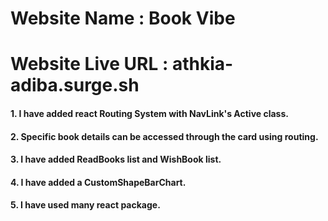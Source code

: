 # Website  Name : Book Vibe #
# Website Live URL : athkia-adiba.surge.sh
#### 1. I have added react Routing System with NavLink's Active class. ####
#### 2. Specific book details can be accessed through the card using routing. ####
#### 3. I have added ReadBooks list and WishBook list. ####
#### 4. I have added a CustomShapeBarChart. ####
#### 5. I have used many react package.